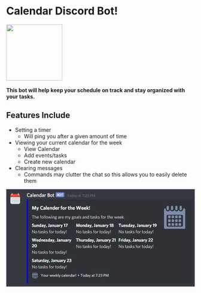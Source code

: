 # Calendar Discord Bot!
<img src="https://www.freeiconspng.com/thumbs/calendar-image-png/calendar-image-png-3.png" width="150" height="150" />

__This bot will help keep your schedule on track and stay organized with your tasks.__

## Features Include
* Setting a timer
    * Will ping you after a given amount of time
* Viewing your current calendar for the week
    * View Calendar
    * Add events/tasks
    * Create new calendar
* Clearing messages
    * Commands may clutter the chat so this allows you to easily delete them

![Bot Example](/calendarexample.png)
